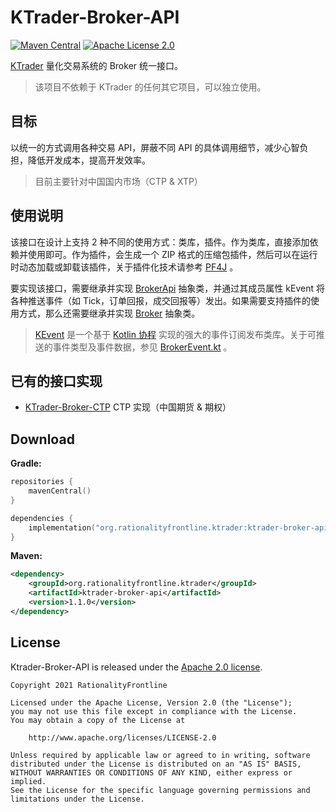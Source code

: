 # KTrader-Broker-API 
[![Maven Central](https://img.shields.io/maven-central/v/org.rationalityfrontline.ktrader/ktrader-broker-api.svg?label=Maven%20Central)](https://search.maven.org/search?q=g:%22org.rationalityfrontline.ktrader%22%20AND%20a:%22ktrader-broker-api%22)
[![Apache License 2.0](https://img.shields.io/github/license/ktrader-tech/ktrader-broker-api)](https://github.com/ktrader-tech/ktrader-broker-api/blob/master/LICENSE)

[KTrader](https://github.com/ktrader-tech/ktrader) 量化交易系统的 Broker 统一接口。
> 该项目不依赖于 KTrader 的任何其它项目，可以独立使用。

## 目标
以统一的方式调用各种交易 API，屏蔽不同 API 的具体调用细节，减少心智负担，降低开发成本，提高开发效率。
> 目前主要针对中国国内市场（CTP & XTP）

## 使用说明
该接口在设计上支持 2 种不同的使用方式：类库，插件。作为类库，直接添加依赖并使用即可。作为插件，会生成一个 ZIP 格式的压缩包插件，然后可以在运行时动态加载或卸载该插件，关于插件化技术请参考 [PF4J](https://github.com/pf4j/pf4j) 。

要实现该接口，需要继承并实现 [BrokerApi](https://github.com/ktrader-tech/ktrader-broker-api/blob/master/lib/src/main/kotlin/org/rationalityfrontline/ktrader/broker/api/BrokerApi.kt) 抽象类，并通过其成员属性 kEvent
将各种推送事件（如 Tick，订单回报，成交回报等）发出。如果需要支持插件的使用方式，那么还需要继承并实现 [Broker](https://github.com/ktrader-tech/ktrader-broker-api/blob/master/lib/src/main/kotlin/org/rationalityfrontline/ktrader/broker/api/Broker.kt) 抽象类。
> [KEvent](https://github.com/RationalityFrontline/kevent) 是一个基于 [Kotlin 协程](https://github.com/Kotlin/kotlinx.coroutines) 实现的强大的事件订阅发布类库。关于可推送的事件类型及事件数据，参见 [BrokerEvent.kt](https://github.com/ktrader-tech/ktrader-broker-api/blob/master/lib/src/main/kotlin/org/rationalityfrontline/ktrader/broker/api/BrokerEvent.kt) 。

## 已有的接口实现
* [KTrader-Broker-CTP](https://github.com/ktrader-tech/ktrader-broker-ctp) CTP 实现（中国期货 & 期权）

## Download

**Gradle:**

```kotlin
repositories {
    mavenCentral()
}

dependencies {
    implementation("org.rationalityfrontline.ktrader:ktrader-broker-api:1.1.0")
}
```

**Maven:**

```xml
<dependency>
    <groupId>org.rationalityfrontline.ktrader</groupId>
    <artifactId>ktrader-broker-api</artifactId>
    <version>1.1.0</version>
</dependency>
```

## License

Ktrader-Broker-API is released under the [Apache 2.0 license](https://github.com/ktrader-tech/ktrader-broker-api/blob/master/LICENSE).

```
Copyright 2021 RationalityFrontline

Licensed under the Apache License, Version 2.0 (the "License");
you may not use this file except in compliance with the License.
You may obtain a copy of the License at

    http://www.apache.org/licenses/LICENSE-2.0

Unless required by applicable law or agreed to in writing, software
distributed under the License is distributed on an "AS IS" BASIS,
WITHOUT WARRANTIES OR CONDITIONS OF ANY KIND, either express or implied.
See the License for the specific language governing permissions and
limitations under the License.
```